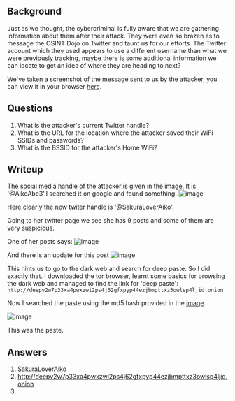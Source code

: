 ## Background
Just as we thought, the cybercriminal is fully aware that we are gathering information about them after their attack. They were even so brazen as to message the OSINT Dojo on Twitter and taunt us for our efforts. The Twitter account which they used appears to use a different username than what we were previously tracking, maybe there is some additional information we can locate to get an idea of where they are heading to next?


We've taken a screenshot of the message sent to us by the attacker, you can view it in your browser [here](https://raw.githubusercontent.com/OsintDojo/public/main/taunt.png).

## Questions
1. What is the attacker's current Twitter handle?
2. What is the URL for the location where the attacker saved their WiFi  SSIDs and passwords?
3. What is the BSSID for the attacker's Home WiFi?

## Writeup
The social media handle of the attacker is given in the image. It is '@AikoAbe3'.I searched it on google and found something.
![image](https://github.com/AKripper/COPS-CSOC/assets/167231621/8f96b0ed-03d0-4260-be7f-3575aeb5f9e6)

Here clearly the new twiter handle is '@SakuraLoverAiko'.

Going to her twitter page we see she has 9 posts and some of them are very suspicious. 

One of her posts says:
![image](https://github.com/AKripper/COPS-CSOC/assets/167231621/b334e2a3-804d-41fa-8da9-bf6767fd1922)

And there is an update for this post
![image](https://github.com/AKripper/COPS-CSOC/assets/167231621/a65c4f10-baa2-40f5-a79d-17ba31fa9c9d)

This hints us to go to the dark web and search for deep paste. So I did exactly that. I downloaded the tor browser, learnt some basics for browsing the dark web and managed to find the link for 'deep paste':
`http://deepv2w7p33xa4pwxzwi2ps4j62gfxpyp44ezjbmpttxz3owlsp4ljid.onion`

Now I searched the paste using the md5 hash provided in the [image](![image](https://github.com/AKripper/COPS-CSOC/assets/167231621/a65c4f10-baa2-40f5-a79d-17ba31fa9c9d)
).

![image](https://github.com/AKripper/COPS-CSOC/assets/167231621/64822320-4e02-48d5-a62f-7f0020f89bdc)

This was the paste.


## Answers
1. SakuraLoverAiko
2. http://deepv2w7p33xa4pwxzwi2ps4j62gfxpyp44ezjbmpttxz3owlsp4ljid.onion
3. 
